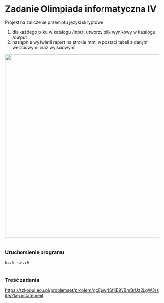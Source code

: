 # Zadanie Olimpiada informatyczna IV
Projekt na zaliczenie przemiotu języki skryptowe

1) dla każdego pliku w katalogu /input, utworzy plik wynikowy w katalogu /output
2) następnie wyświetli raport na stronie html w postaci tabeli z danymi wejściowymi oraz wyjściowymi
<img src="https://user-images.githubusercontent.com/78376240/207711487-2b7d56ab-aa39-4873-bffe-752325e33a07.png" width="600">

#

### Uruchomienie programu
`bash run.sh`

#

### Treść zadania
https://szkopul.edu.pl/problemset/problem/qcEpw4SfiiE9VBmBrUz2LgW3/site/?key=statement
